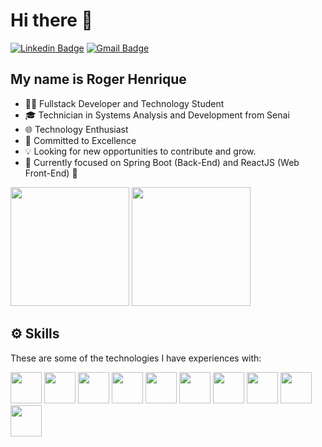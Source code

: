 
<h1>Hi there 👋</h1>

[![Linkedin Badge](https://img.shields.io/badge/-LinkedIn-6633cc?style=flat-square&logo=Linkedin&logoColor=white&link=https://www.linkedin.com/in/fernanda-kipper-5958a61a9/)](https://www.linkedin.com/in/roger-henrique-958587291/)
[![Gmail Badge](https://img.shields.io/badge/-rogerhenriquediegoli@gmail.com-6633cc?style=flat-square&logo=Gmail&logoColor=white&link=mailto:rogerhenriquediegoli@gmail.com)](mailto:rogerhenriquediegoli@gmail.com)


 ## My name is Roger Henrique

  - 👩‍💻 Fullstack Developer and Technology Student
  - 🎓 Technician in Systems Analysis and Development from Senai
  - 🌐 Technology Enthusiast
  - 🤝 Committed to Excellence
  - 💡 Looking for new opportunities to contribute and grow.
  - 🫡 Currently focused on Spring Boot (Back-End) and ReactJS (Web Front-End) 🚀
  
<div align="left">
  <img height="190em" src="https://github-readme-stats.vercel.app/api/top-langs/?username=rogerhenriquediegoli&layout=compact&hide_border=false&title_color=cc00ff&text_color=ffffff&bg_color=0d1117" />
  <img  height="190em" src="https://github-readme-stats-ten-gilt.vercel.app/api?username=rogerhenriquediegoli&show_icons=true&layout=compact&hide_border=false&title_color=cc00ff&text_color=ffffff&bg_color=0d1117" >
 </div>

  
  ## ⚙️ Skills
  These are some of the technologies I have experiences with:
  
  <div>
    <img height='50em' src="https://cdn.worldvectorlogo.com/logos/html-1.svg">
    <img height='50em' src='https://cdn.worldvectorlogo.com/logos/css-3.svg'>
    <img height='50em' src="https://cdn.worldvectorlogo.com/logos/logo-javascript.svg">
    <img height='50em' src="https://cdn.worldvectorlogo.com/logos/react-2.svg">
    <img height='50em' src='https://cdn.worldvectorlogo.com/logos/java-4.svg'>
    <img height='50em' src='https://cdn.worldvectorlogo.com/logos/spring-boot-1.svg'>
    <img height='50em' src='https://cdn.worldvectorlogo.com/logos/c--4.svg'>
    <img height='50em' src='https://cdn.worldvectorlogo.com/logos/dot-net-core-7.svg'>
    <img height='50em' src='https://cdn.worldvectorlogo.com/logos/mysql-logo-pure.svg'>
    <img height='50em' src='https://cdn.worldvectorlogo.com/logos/postgresql.svg'>
  </div>


